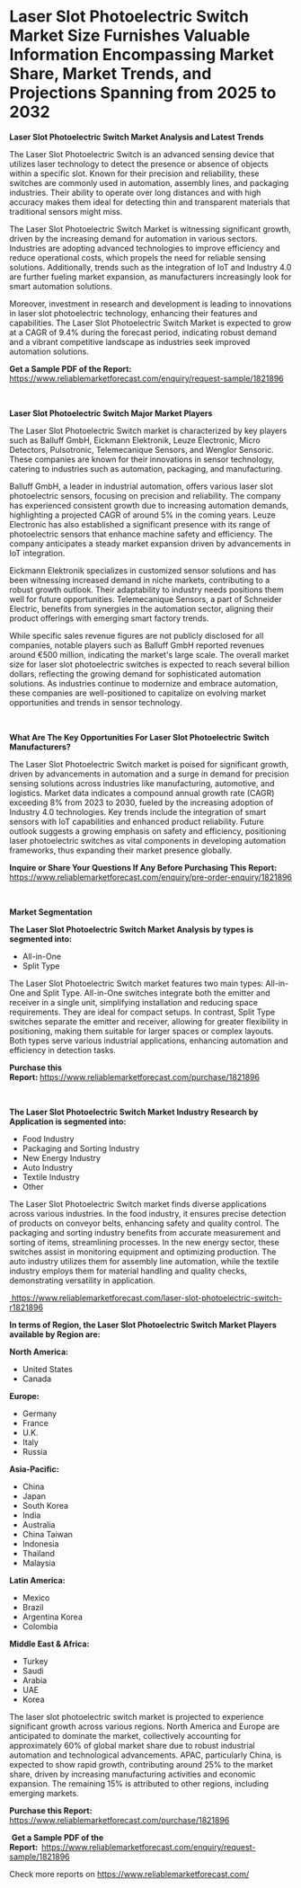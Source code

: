 <p><h1>Laser Slot Photoelectric Switch Market Size Furnishes Valuable Information Encompassing Market Share, Market Trends, and Projections Spanning from 2025 to 2032</h1></p><p><strong>Laser Slot Photoelectric Switch Market Analysis and Latest Trends</strong></p>
<p><p>The Laser Slot Photoelectric Switch is an advanced sensing device that utilizes laser technology to detect the presence or absence of objects within a specific slot. Known for their precision and reliability, these switches are commonly used in automation, assembly lines, and packaging industries. Their ability to operate over long distances and with high accuracy makes them ideal for detecting thin and transparent materials that traditional sensors might miss.</p><p>The Laser Slot Photoelectric Switch Market is witnessing significant growth, driven by the increasing demand for automation in various sectors. Industries are adopting advanced technologies to improve efficiency and reduce operational costs, which propels the need for reliable sensing solutions. Additionally, trends such as the integration of IoT and Industry 4.0 are further fueling market expansion, as manufacturers increasingly look for smart automation solutions.</p><p>Moreover, investment in research and development is leading to innovations in laser slot photoelectric technology, enhancing their features and capabilities. The Laser Slot Photoelectric Switch Market is expected to grow at a CAGR of 9.4% during the forecast period, indicating robust demand and a vibrant competitive landscape as industries seek improved automation solutions.</p></p>
<p><strong>Get a Sample PDF of the Report:&nbsp;</strong> <a href="https://www.reliablemarketforecast.com/enquiry/request-sample/1821896?utm_campaign=3357&utm_medium=2&utm_source=Github&utm_content=ia&utm_term=12042025&utm_id=laser-slot-photoelectric-switch">https://www.reliablemarketforecast.com/enquiry/request-sample/1821896</a></p>
<p>&nbsp;</p>
<p><strong>Laser Slot Photoelectric Switch Major Market Players</strong></p>
<p><p>The Laser Slot Photoelectric Switch market is characterized by key players such as Balluff GmbH, Eickmann Elektronik, Leuze Electronic, Micro Detectors, Pulsotronic, Telemecanique Sensors, and Wenglor Sensoric. These companies are known for their innovations in sensor technology, catering to industries such as automation, packaging, and manufacturing.</p><p>Balluff GmbH, a leader in industrial automation, offers various laser slot photoelectric sensors, focusing on precision and reliability. The company has experienced consistent growth due to increasing automation demands, highlighting a projected CAGR of around 5% in the coming years. Leuze Electronic has also established a significant presence with its range of photoelectric sensors that enhance machine safety and efficiency. The company anticipates a steady market expansion driven by advancements in IoT integration.</p><p>Eickmann Elektronik specializes in customized sensor solutions and has been witnessing increased demand in niche markets, contributing to a robust growth outlook. Their adaptability to industry needs positions them well for future opportunities. Telemecanique Sensors, a part of Schneider Electric, benefits from synergies in the automation sector, aligning their product offerings with emerging smart factory trends.</p><p>While specific sales revenue figures are not publicly disclosed for all companies, notable players such as Balluff GmbH reported revenues around €500 million, indicating the market's large scale. The overall market size for laser slot photoelectric switches is expected to reach several billion dollars, reflecting the growing demand for sophisticated automation solutions. As industries continue to modernize and embrace automation, these companies are well-positioned to capitalize on evolving market opportunities and trends in sensor technology.</p></p>
<p>&nbsp;</p>
<p><strong>What Are The Key Opportunities For Laser Slot Photoelectric Switch Manufacturers?</strong></p>
<p><p>The Laser Slot Photoelectric Switch market is poised for significant growth, driven by advancements in automation and a surge in demand for precision sensing solutions across industries like manufacturing, automotive, and logistics. Market data indicates a compound annual growth rate (CAGR) exceeding 8% from 2023 to 2030, fueled by the increasing adoption of Industry 4.0 technologies. Key trends include the integration of smart sensors with IoT capabilities and enhanced product reliability. Future outlook suggests a growing emphasis on safety and efficiency, positioning laser photoelectric switches as vital components in developing automation frameworks, thus expanding their market presence globally.</p></p>
<p><strong>Inquire or Share Your Questions If Any Before Purchasing This Report:</strong> <a href="https://www.reliablemarketforecast.com/enquiry/pre-order-enquiry/1821896?utm_campaign=3357&utm_medium=2&utm_source=Github&utm_content=ia&utm_term=12042025&utm_id=laser-slot-photoelectric-switch">https://www.reliablemarketforecast.com/enquiry/pre-order-enquiry/1821896</a></p>
<p>&nbsp;</p>
<p><strong>Market Segmentation</strong></p>
<p><strong>The Laser Slot Photoelectric Switch Market Analysis by types is segmented into:</strong></p>
<p><ul><li>All-in-One</li><li>Split Type</li></ul></p>
<p><p>The Laser Slot Photoelectric Switch market features two main types: All-in-One and Split Type. All-in-One switches integrate both the emitter and receiver in a single unit, simplifying installation and reducing space requirements. They are ideal for compact setups. In contrast, Split Type switches separate the emitter and receiver, allowing for greater flexibility in positioning, making them suitable for larger spaces or complex layouts. Both types serve various industrial applications, enhancing automation and efficiency in detection tasks.</p></p>
<p><strong>Purchase this Report:&nbsp;</strong><a href="https://www.reliablemarketforecast.com/purchase/1821896?utm_campaign=3357&utm_medium=2&utm_source=Github&utm_content=ia&utm_term=12042025&utm_id=laser-slot-photoelectric-switch">https://www.reliablemarketforecast.com/purchase/1821896</a></p>
<p>&nbsp;</p>
<p><strong>The Laser Slot Photoelectric Switch Market Industry Research by Application is segmented into:</strong></p>
<p><ul><li>Food Industry</li><li>Packaging and Sorting Industry</li><li>New Energy Industry</li><li>Auto Industry</li><li>Textile Industry</li><li>Other</li></ul></p>
<p><p>The Laser Slot Photoelectric Switch market finds diverse applications across various industries. In the food industry, it ensures precise detection of products on conveyor belts, enhancing safety and quality control. The packaging and sorting industry benefits from accurate measurement and sorting of items, streamlining processes. In the new energy sector, these switches assist in monitoring equipment and optimizing production. The auto industry utilizes them for assembly line automation, while the textile industry employs them for material handling and quality checks, demonstrating versatility in application.</p></p>
<p><a href="https://www.reliablemarketforecast.com/laser-slot-photoelectric-switch-r1821896?utm_campaign=3357&utm_medium=2&utm_source=Github&utm_content=ia&utm_term=12042025&utm_id=laser-slot-photoelectric-switch">&nbsp;https://www.reliablemarketforecast.com/laser-slot-photoelectric-switch-r1821896</a></p>
<p><strong>In terms of Region, the Laser Slot Photoelectric Switch Market Players available by Region are:</strong></p>
<p>
    <p> <strong> North America: </strong>
        <ul>
            <li>United States</li>
            <li>Canada</li>
        </ul>
        </p> 
    <p> <strong> Europe: </strong>
        <ul>
            <li>Germany</li>
            <li>France</li>
            <li>U.K.</li>
            <li>Italy</li>
            <li>Russia</li>
        </ul>
        </p> 
    <p> <strong> Asia-Pacific: </strong>
        <ul>
            <li>China</li>
            <li>Japan</li>
            <li>South Korea</li>
            <li>India</li>
            <li>Australia</li>
            <li>China Taiwan</li>
            <li>Indonesia</li>
            <li>Thailand</li>
            <li>Malaysia</li>
        </ul>
        </p> 
    <p> <strong> Latin America: </strong>
        <ul>
            <li>Mexico</li>
            <li>Brazil</li>
            <li>Argentina Korea</li>
            <li>Colombia</li>
        </ul>
        </p> 
    <p> <strong> Middle East & Africa: </strong>
        <ul>
            <li>Turkey</li>
            <li>Saudi</li>
            <li>Arabia</li>
            <li>UAE</li>
            <li>Korea</li>
        </ul>
    </p>
    </p>
<p><p>The laser slot photoelectric switch market is projected to experience significant growth across various regions. North America and Europe are anticipated to dominate the market, collectively accounting for approximately 60% of global market share due to robust industrial automation and technological advancements. APAC, particularly China, is expected to show rapid growth, contributing around 25% to the market share, driven by increasing manufacturing activities and economic expansion. The remaining 15% is attributed to other regions, including emerging markets.</p></p>
<p><strong>Purchase this Report: </strong><a href="https://www.reliablemarketforecast.com/purchase/1821896?utm_campaign=3357&utm_medium=2&utm_source=Github&utm_content=ia&utm_term=12042025&utm_id=laser-slot-photoelectric-switch">https://www.reliablemarketforecast.com/purchase/1821896</a></p>
<p>&nbsp;<strong>Get a Sample PDF of the Report:&nbsp;&nbsp;</strong><a href="https://www.reliablemarketforecast.com/enquiry/request-sample/1821896?utm_campaign=3357&utm_medium=2&utm_source=Github&utm_content=ia&utm_term=12042025&utm_id=laser-slot-photoelectric-switch">https://www.reliablemarketforecast.com/enquiry/request-sample/1821896</a></p>
<p><strong></strong></p>
<p>Check more reports on <a href="https://www.reliablemarketforecast.com/?utm_campaign=3357&utm_medium=2&utm_source=Github&utm_content=ia&utm_term=12042025&utm_id=laser-slot-photoelectric-switch">https://www.reliablemarketforecast.com/</a></p>